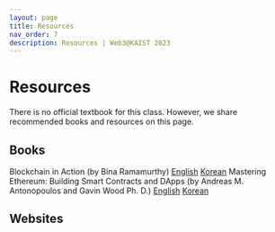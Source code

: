 ```yaml
---
layout: page
title: Resources
nav_order: 7
description: Resources | Web3@KAIST 2023
---
```


# Resources
There is no official textbook for this class. However, we share recommended books and resources on this page. 

## Books

Blockchain in Action (by Bina Ramamurthy) [English](https://www.amazon.com/Blockchain-Action-Bina-Ramamurthy/dp/1617296333/) [Korean](https://www.aladin.co.kr/shop/wproduct.aspx?ItemId=275463288)
Mastering Ethereum: Building Smart Contracts and DApps (by Andreas M. Antonopoulos and Gavin Wood Ph. D.) [English](https://www.amazon.com/Mastering-Ethereum-Building-Smart-Contracts/dp/1491971940/) [Korean](https://www.aladin.co.kr/shop/wproduct.aspx?ItemId=191861623)

## Websites

